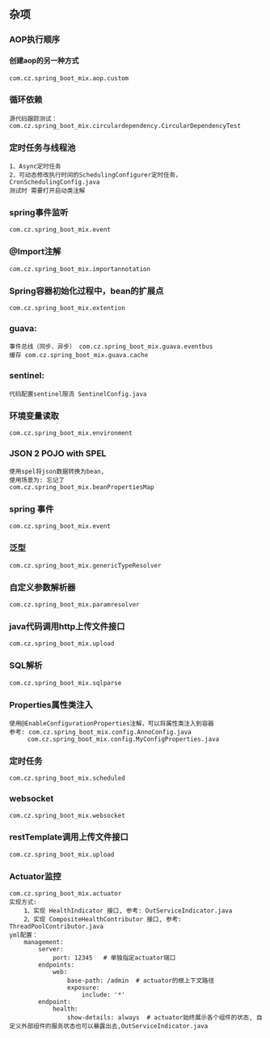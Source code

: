 ## 杂项

### AOP执行顺序
#### 创建aop的另一种方式
    com.cz.spring_boot_mix.aop.custom
### 循环依赖
    源代码跟踪测试： com.cz.spring_boot_mix.circulardependency.CircularDependencyTest
        
### 定时任务与线程池
    1、Async定时任务
    2、可动态修改执行时间的SchedulingConfigurer定时任务， CronSchedulingConfig.java
    测试时 需要打开启动类注解

### spring事件监听
    com.cz.spring_boot_mix.event

### @Import注解
    com.cz.spring_boot_mix.importannotation

### Spring容器初始化过程中，bean的扩展点
    com.cz.spring_boot_mix.extention
        
###  guava:
    事件总线（同步、异步） com.cz.spring_boot_mix.guava.eventbus
    缓存 com.cz.spring_boot_mix.guava.cache
### sentinel:
    代码配置sentinel限流 SentinelConfig.java
### 环境变量读取
    com.cz.spring_boot_mix.environment
### JSON 2 POJO with SPEL
    使用spel将json数据转换为bean, 
    使用场景为: 忘记了
    com.cz.spring_boot_mix.beanPropertiesMap
### spring 事件
    com.cz.spring_boot_mix.event
    
### 泛型
    com.cz.spring_boot_mix.genericTypeResolver

### 自定义参数解析器
    com.cz.spring_boot_mix.paramresolver

### java代码调用http上传文件接口 
    com.cz.spring_boot_mix.upload
    
### SQL解析
    com.cz.spring_boot_mix.sqlparse

### Properties属性类注入
    使用@EnableConfigurationProperties注解，可以将属性类注入到容器
    参考: com.cz.spring_boot_mix.config.AnnoConfig.java
         com.cz.spring_boot_mix.config.MyConfigProperties.java

### 定时任务
    com.cz.spring_boot_mix.scheduled

### websocket
    com.cz.spring_boot_mix.websocket

### restTemplate调用上传文件接口
    com.cz.spring_boot_mix.upload

### Actuator监控
    com.cz.spring_boot_mix.actuator
    实现方式:
        1、实现 HealthIndicator 接口, 参考: OutServiceIndicator.java
        2、实现 CompositeHealthContributor 接口, 参考: ThreadPoolContributor.java
    yml配置：
        management:
            server:
                port: 12345   # 单独指定actuator端口
            endpoints:
                web:
                    base-path: /admin  # actuator的根上下文路径
                    exposure:
                        include: '*'
            endpoint:
                health:
                    show-details: always  # actuator始终展示各个组件的状态, 自定义外部组件的服务状态也可以暴露出去,OutServiceIndicator.java